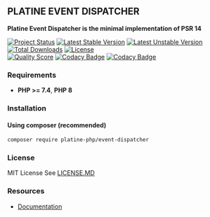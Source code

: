 ## PLATINE EVENT DISPATCHER
**Platine Event Dispatcher is the minimal implementation of PSR 14**

[![Project Status](http://opensource.box.com/badges/active.svg)](http://opensource.box.com/badges)
[![Latest Stable Version](https://poser.pugx.org/platine-php/event-dispatcher/v)](https://packagist.org/packages/platine-php/event-dispatcher)
[![Latest Unstable Version](https://poser.pugx.org/platine-php/event-dispatcher/v/unstable)](https://packagist.org/packages/platine-php/event-dispatcher)
[![Total Downloads](https://poser.pugx.org/platine-php/event-dispatcher/downloads)](https://packagist.org/packages/platine-php/event-dispatcher)
[![License](https://poser.pugx.org/platine-php/event-dispatcher/license)](https://packagist.org/packages/platine-php/event-dispatcher)  
[![Quality Score](https://img.shields.io/scrutinizer/g/platine-php/event-dispatcher.svg?style=flat-square)](https://scrutinizer-ci.com/g/platine-php/event-dispatcher)
[![Codacy Badge](https://app.codacy.com/project/badge/Grade/2f7c885fba5d4446aaff1bcde676ab4a)](https://app.codacy.com/gh/platine-php/event-dispatcher/dashboard?utm_source=gh&utm_medium=referral&utm_content=&utm_campaign=Badge_grade)
[![Codacy Badge](https://app.codacy.com/project/badge/Coverage/2f7c885fba5d4446aaff1bcde676ab4a)](https://app.codacy.com/gh/platine-php/event-dispatcher/dashboard?utm_source=gh&utm_medium=referral&utm_content=&utm_campaign=Badge_coverage)

### Requirements 
- **PHP >= 7.4**, **PHP 8** 

### Installation
#### Using composer (recommended)
```bash
composer require platine-php/event-dispatcher
```


### License
MIT License See [LICENSE.MD](LICENSE.MD)


### Resources
- [Documentation](https://docs.platine-php.com/packages/event-dispatcher)
